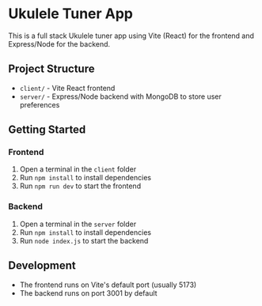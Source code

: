 # Ukulele Tuner App

This is a full stack Ukulele tuner app using Vite (React) for the frontend and Express/Node for the backend.

## Project Structure
- `client/` - Vite React frontend
- `server/` - Express/Node backend with MongoDB to store user preferences

## Getting Started

### Frontend
1. Open a terminal in the `client` folder
2. Run `npm install` to install dependencies
3. Run `npm run dev` to start the frontend

### Backend
1. Open a terminal in the `server` folder
2. Run `npm install` to install dependencies
3. Run `node index.js` to start the backend

## Development
- The frontend runs on Vite's default port (usually 5173)
- The backend runs on port 3001 by default
